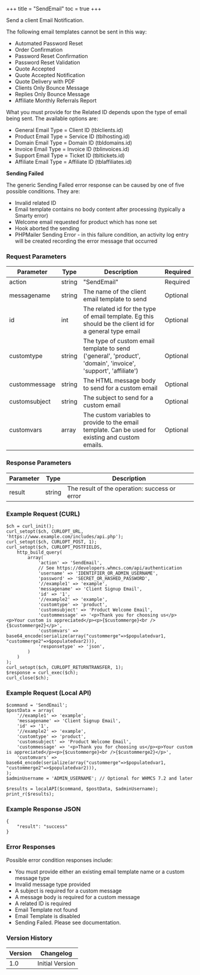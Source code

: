 +++
title = "SendEmail"
toc = true
+++

Send a client Email Notification.

The following email templates cannot be sent in this way:

* Automated Password Reset
* Order Confirmation
* Password Reset Confirmation
* Password Reset Validation
* Quote Accepted
* Quote Accepted Notification
* Quote Delivery with PDF
* Clients Only Bounce Message
* Replies Only Bounce Message
* Affiliate Monthly Referrals Report

What you must provide for the Related ID depends upon the type of email being sent.
The available options are:

* General Email Type = Client ID (tblclients.id)
* Product Email Type = Service ID (tblhosting.id)
* Domain Email Type = Domain ID (tbldomains.id)
* Invoice Email Type = Invoice ID (tblinvoices.id)
* Support Email Type = Ticket ID (tbltickets.id)
* Affiliate Email Type = Affiliate ID (tblaffiliates.id)

**Sending Failed**

The generic Sending Failed error response can be caused by one of five possible conditions. They are:

* Invalid related ID
* Email template contains no body content after processing (typically a Smarty error)
* Welcome email requested for product which has none set
* Hook aborted the sending
* PHPMailer Sending Error - in this failure condition, an activity log entry will be created recording the error message that occurred

### Request Parameters

| Parameter | Type | Description | Required |
| --------- | ---- | ----------- | -------- |
| action | string | "SendEmail" | Required |
| messagename | string | The name of the client email template to send | Optional |
| id | int | The related id for the type of email template. Eg this should be the client id for a general type email | Optional |
| customtype | string | The type of custom email template to send ('general', 'product', 'domain', 'invoice', 'support', 'affiliate') | Optional |
| custommessage | string | The HTML message body to send for a custom email | Optional |
| customsubject | string | The subject to send for a custom email | Optional |
| customvars | array | The custom variables to provide to the email template. Can be used for existing and custom emails. | Optional |

### Response Parameters

| Parameter | Type | Description |
| --------- | ---- | ----------- |
| result | string | The result of the operation: success or error |


### Example Request (CURL)

```
$ch = curl_init();
curl_setopt($ch, CURLOPT_URL, 'https://www.example.com/includes/api.php');
curl_setopt($ch, CURLOPT_POST, 1);
curl_setopt($ch, CURLOPT_POSTFIELDS,
    http_build_query(
        array(
            'action' => 'SendEmail',
            // See https://developers.whmcs.com/api/authentication
            'username' => 'IDENTIFIER_OR_ADMIN_USERNAME',
            'password' => 'SECRET_OR_HASHED_PASSWORD',
            '//example1' => 'example',
            'messagename' => 'Client Signup Email',
            'id' => '1',
            '//example2' => 'example',
            'customtype' => 'product',
            'customsubject' => 'Product Welcome Email',
            'custommessage' => '<p>Thank you for choosing us</p><p>Your custom is appreciated</p><p>{$custommerge}<br />{$custommerge2}</p>',
            'customvars' => base64_encode(serialize(array("custommerge"=>$populatedvar1, "custommerge2"=>$populatedvar2))),
            'responsetype' => 'json',
        )
    )
);
curl_setopt($ch, CURLOPT_RETURNTRANSFER, 1);
$response = curl_exec($ch);
curl_close($ch);
```


### Example Request (Local API)

```
$command = 'SendEmail';
$postData = array(
    '//example1' => 'example',
    'messagename' => 'Client Signup Email',
    'id' => '1',
    '//example2' => 'example',
    'customtype' => 'product',
    'customsubject' => 'Product Welcome Email',
    'custommessage' => '<p>Thank you for choosing us</p><p>Your custom is appreciated</p><p>{$custommerge}<br />{$custommerge2}</p>',
    'customvars' => base64_encode(serialize(array("custommerge"=>$populatedvar1, "custommerge2"=>$populatedvar2))),
);
$adminUsername = 'ADMIN_USERNAME'; // Optional for WHMCS 7.2 and later

$results = localAPI($command, $postData, $adminUsername);
print_r($results);
```


### Example Response JSON

```
{
    "result": "success"
}
```


### Error Responses

Possible error condition responses include:

* You must provide either an existing email template name or a custom message type
* Invalid message type provided
* A subject is required for a custom message
* A message body is required for a custom message
* A related ID is required
* Email Template not found
* Email Template is disabled
* Sending Failed. Please see documentation.


### Version History

| Version | Changelog |
| ------- | --------- |
| 1.0 | Initial Version |
